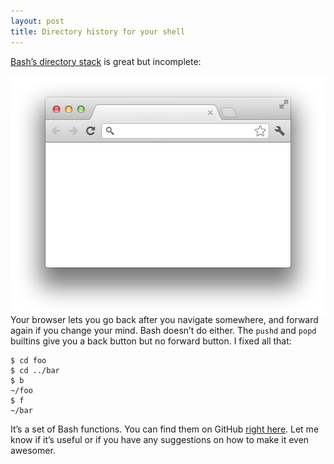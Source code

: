 ```yaml
---
layout: post
title: Directory history for your shell
---
```

[Bash&rsquo;s directory stack](http://www.gnu.org/software/bash/manual/bashref.html#Directory-Stack-Builtins) is great but incomplete:

<p style="text-align: center; margin: 2em 0"><img style="margin: -1em 0 -2.5em 0;" src="/assets/2012/09/browser-window.png" alt="What if your browser didn&rsquo;t have a forward button, only a back button?" width="514" height="386"></p>

Your browser lets you go back after you navigate somewhere, and forward again if you change your mind. Bash doesn&rsquo;t do either. The `pushd` and `popd` builtins give you a back button but no forward button. I fixed all that:

<pre><code>$ cd foo
$ cd ../bar
$ b
~/foo
$ f
~/bar</code></pre>

It&rsquo;s a set of Bash functions. You can find them on GitHub [right here](https://github.com/Sidnicious/dotfiles/blob/master/sh.d/directory-history.bash). Let me know if it&rsquo;s useful or if you have any suggestions on how to make it even awesomer.
